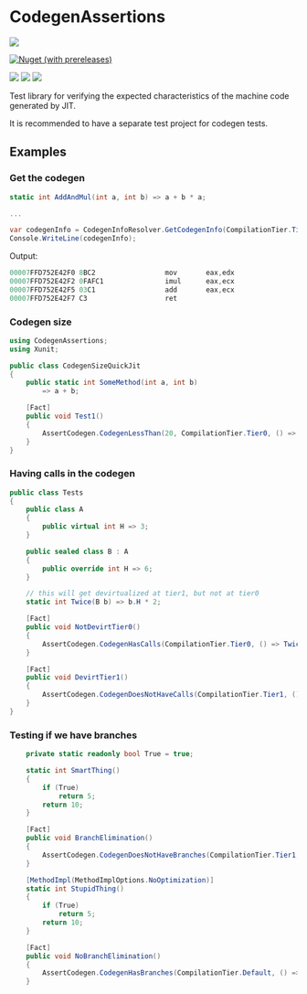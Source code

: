 # CodegenAssertions

![](https://img.shields.io/static/v1?label=Lowest+target&message=netstandard2.0&color=purple&logo=dotnet)

[![Nuget (with prereleases)](https://img.shields.io/nuget/vpre/CodegenAssertions?label=NuGet&logo=nuget)](https://www.nuget.org/packages/CodegenAssertions)

![](https://img.shields.io/static/v1?label=Windows&message=Supported&color=brightgreen&logo=windows)
![](https://img.shields.io/static/v1?label=Linux&message=Supported&color=brightgreen&logo=linux)
![](https://img.shields.io/static/v1?label=MacOS&message=Supported&color=brightgreen&logo=apple)

Test library for verifying the expected characteristics of the machine code generated by JIT.

It is recommended to have a separate test project for codegen tests.

## Examples

### Get the codegen

```cs
static int AddAndMul(int a, int b) => a + b * a;

...

var codegenInfo = CodegenInfoResolver.GetCodegenInfo(CompilationTier.Tier1, () => AddAndMul(3, 5));
Console.WriteLine(codegenInfo);
```
Output:
```cs
00007FFD752E42F0 8BC2                 mov       eax,edx
00007FFD752E42F2 0FAFC1               imul      eax,ecx
00007FFD752E42F5 03C1                 add       eax,ecx
00007FFD752E42F7 C3                   ret
```

### Codegen size

```cs
using CodegenAssertions;
using Xunit;

public class CodegenSizeQuickJit
{
    public static int SomeMethod(int a, int b)
        => a + b;

    [Fact]
    public void Test1()
    {
        AssertCodegen.CodegenLessThan(20, CompilationTier.Tier0, () => SomeMethod(4, 5));
    }
}
```


### Having calls in the codegen

```cs
public class Tests
{
    public class A
    {
        public virtual int H => 3;
    }

    public sealed class B : A
    {
        public override int H => 6;
    }

    // this will get devirtualized at tier1, but not at tier0
    static int Twice(B b) => b.H * 2;

    [Fact]
    public void NotDevirtTier0()
    {
        AssertCodegen.CodegenHasCalls(CompilationTier.Tier0, () => Twice(new B()));
    }

    [Fact]
    public void DevirtTier1()
    {
        AssertCodegen.CodegenDoesNotHaveCalls(CompilationTier.Tier1, () => Twice(new B()));
    }
}
```

### Testing if we have branches

```cs
    private static readonly bool True = true;

    static int SmartThing()
    {
        if (True)
            return 5;
        return 10;
    }

    [Fact]
    public void BranchElimination()
    {
        AssertCodegen.CodegenDoesNotHaveBranches(CompilationTier.Tier1, () => SmartThing());
    }

    [MethodImpl(MethodImplOptions.NoOptimization)]
    static int StupidThing()
    {
        if (True)
            return 5;
        return 10;
    }

    [Fact]
    public void NoBranchElimination()
    {
        AssertCodegen.CodegenHasBranches(CompilationTier.Default, () => StupidThing());
    }
```

